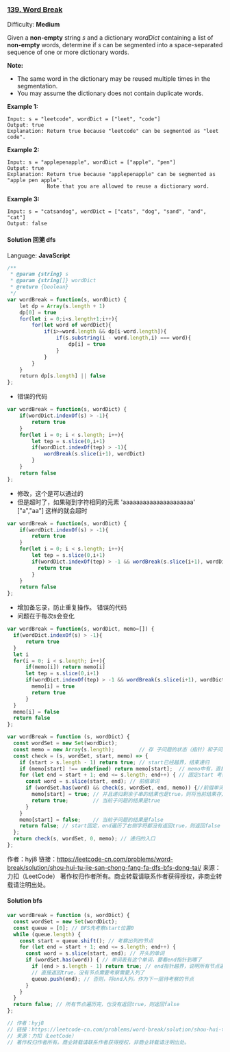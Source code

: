 ### [139\. Word Break](https://leetcode.com/problems/word-break/)

Difficulty: **Medium**


Given a **non-empty** string _s_ and a dictionary _wordDict_ containing a list of **non-empty** words, determine if _s_ can be segmented into a space-separated sequence of one or more dictionary words.

**Note:**

*   The same word in the dictionary may be reused multiple times in the segmentation.
*   You may assume the dictionary does not contain duplicate words.

**Example 1:**

```
Input: s = "leetcode", wordDict = ["leet", "code"]
Output: true
Explanation: Return true because "leetcode" can be segmented as "leet code".
```

**Example 2:**

```
Input: s = "applepenapple", wordDict = ["apple", "pen"]
Output: true
Explanation: Return true because "applepenapple" can be segmented as "apple pen apple".
             Note that you are allowed to reuse a dictionary word.
```

**Example 3:**

```
Input: s = "catsandog", wordDict = ["cats", "dog", "sand", "and", "cat"]
Output: false
```


#### Solution  回溯  dfs

Language: **JavaScript**

```javascript
/**
 * @param {string} s
 * @param {string[]} wordDict
 * @return {boolean}
 */
var wordBreak = function(s, wordDict) {
    let dp = Array(s.length + 1)
    dp[0] = true
    for(let i = 0;i<s.length+1;i++){
        for(let word of wordDict){
            if(i>=word.length && dp[i-word.length]){
                if(s.substring(i - word.length,i) === word){
                    dp[i] = true
                }
            }
        }
    }
    return dp[s.length] || false
};
```

* 错误的代码
```js
var wordBreak = function(s, wordDict) {
    if(wordDict.indexOf(s) > -1){
        return true
    }
    for(let i = 0; i < s.length; i++){
        let tep = s.slice(0,i+1)
        if(wordDict.indexOf(tep) > -1){
            wordBreak(s.slice(i+1), wordDict)
        }
    }
    return false
};
```
* 修改，这个是可以通过的
* 但是超时了，如果碰到字符相同的元素  'aaaaaaaaaaaaaaaaaaaaa'  ["a","aa"]  这样的就会超时
```js
var wordBreak = function(s, wordDict) {
    if(wordDict.indexOf(s) > -1){
        return true
    }
    for(let i = 0; i < s.length; i++){
        let tep = s.slice(0,i+1)
        if(wordDict.indexOf(tep) > -1 && wordBreak(s.slice(i+1), wordDict)){
          return true
        }
    }
    return false
};
```
* 增加备忘录，防止重复操作。  错误的代码
* 问题在于每次s会变化
```js
var wordBreak = function(s, wordDict, memo=[]) {
  if(wordDict.indexOf(s) > -1){
      return true
  }
  let i
  for(i = 0; i < s.length; i++){
      if(memo[i]) return memo[i]
      let tep = s.slice(0,i+1)
      if(wordDict.indexOf(tep) > -1 && wordBreak(s.slice(i+1), wordDict,memo)){
        memo[i] = true
        return true
      }
  }
  memo[i] = false
  return false
};
```

```js
var wordBreak = function (s, wordDict) {
  const wordSet = new Set(wordDict);
  const memo = new Array(s.length);        // 存 子问题的状态（指针）和子问题的解
  const check = (s, wordSet, start, memo) => {
    if (start > s.length - 1) return true; // start已经越界，结束递归
    if (memo[start] !== undefined) return memo[start];  // memo中有，直接返回它
    for (let end = start + 1; end <= s.length; end++) { // 固定start 考察所有的end
      const word = s.slice(start, end); // 前缀单词
      if (wordSet.has(word) && check(s, wordSet, end, memo)) {//前缀单词是单词表里的
        memo[start] = true; // 并且递归剩余子串的结果也是true，则将当前结果存入memo
        return true;        // 当前子问题的结果是true
      }
    }
    memo[start] = false;    // 当前子问题的结果是false
    return false; // start固定，end遍历了右侧字符都没有返回true，则返回false
  };
  return check(s, wordSet, 0, memo); // 递归的入口
};
```

作者：hyj8
链接：https://leetcode-cn.com/problems/word-break/solution/shou-hui-tu-jie-san-chong-fang-fa-dfs-bfs-dong-tai/
来源：力扣（LeetCode）
著作权归作者所有。商业转载请联系作者获得授权，非商业转载请注明出处。

#### Solution bfs

```js
var wordBreak = function (s, wordDict) {
  const wordSet = new Set(wordDict);
  const queue = [0]; // BFS先考察start位置0
  while (queue.length) {
    const start = queue.shift(); // 考察出列的节点
    for (let end = start + 1; end <= s.length; end++) {
      const word = s.slice(start, end); // 开头的单词
      if (wordSet.has(word)) { // 单词表有这个单词，要看end指针到哪了
        if (end > s.length - 1) return true; // end指针越界，说明所有节点遍历完了
        // 直接返回true，没有节点需要考察需要入列了
        queue.push(end); // 否则，将end入列，作为下一层待考察的节点
      }
    }
  }
  return false; // 所有节点遍历完，也没有返回true，则返回false
};

// 作者：hyj8
// 链接：https://leetcode-cn.com/problems/word-break/solution/shou-hui-tu-jie-san-chong-fang-fa-dfs-bfs-dong-tai/
// 来源：力扣（LeetCode）
// 著作权归作者所有。商业转载请联系作者获得授权，非商业转载请注明出处。
```
